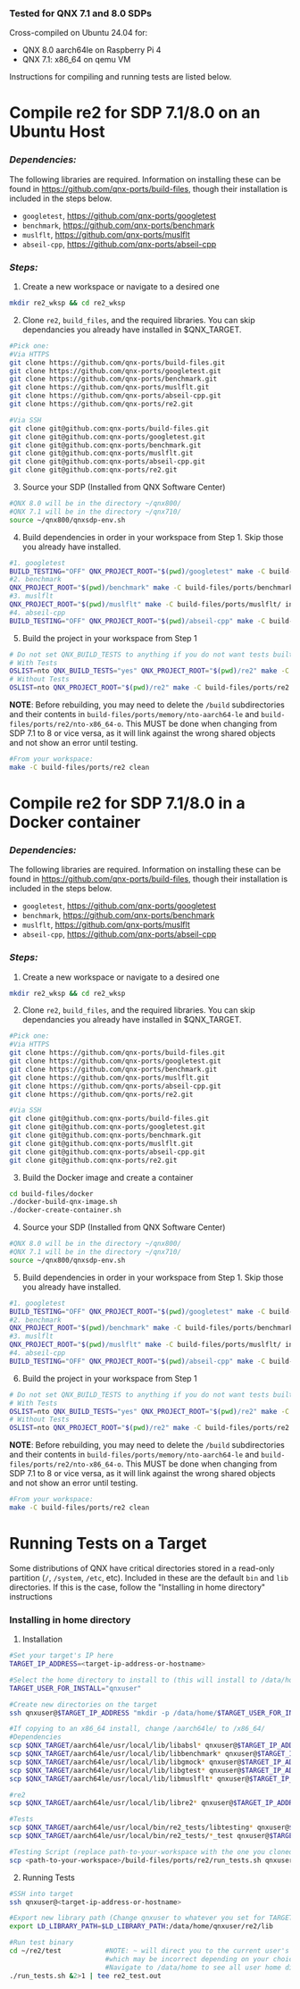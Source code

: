 ### Tested for QNX 7.1 and 8.0 SDPs
Cross-compiled on Ubuntu 24.04 for:
- QNX 8.0 aarch64le on Raspberry Pi 4
- QNX 7.1: x86_64 on qemu VM

Instructions for compiling and running tests are listed below.

# Compile re2 for SDP 7.1/8.0 on an Ubuntu Host
### *Dependencies:*
The following libraries are required. Information on installing these can be found in https://github.com/qnx-ports/build-files, though their installation is included in the steps below.
- `googletest`, https://github.com/qnx-ports/googletest
- `benchmark`, https://github.com/qnx-ports/benchmark
- `muslflt`, https://github.com/qnx-ports/muslflt
- `abseil-cpp`, https://github.com/qnx-ports/abseil-cpp

### *Steps:*
1. Create a new workspace or navigate to a desired one
```bash
mkdir re2_wksp && cd re2_wksp
```

2. Clone `re2`, `build_files`, and the required libraries. You can skip dependancies you already have installed in $QNX_TARGET.
```bash
#Pick one:
#Via HTTPS
git clone https://github.com/qnx-ports/build-files.git
git clone https://github.com/qnx-ports/googletest.git
git clone https://github.com/qnx-ports/benchmark.git
git clone https://github.com/qnx-ports/muslflt.git
git clone https://github.com/qnx-ports/abseil-cpp.git
git clone https://github.com/qnx-ports/re2.git

#Via SSH
git clone git@github.com:qnx-ports/build-files.git 
git clone git@github.com:qnx-ports/googletest.git
git clone git@github.com:qnx-ports/benchmark.git
git clone git@github.com:qnx-ports/muslflt.git
git clone git@github.com:qnx-ports/abseil-cpp.git
git clone git@github.com:qnx-ports/re2.git 
```

3. Source your SDP (Installed from QNX Software Center)
```bash
#QNX 8.0 will be in the directory ~/qnx800/
#QNX 7.1 will be in the directory ~/qnx710/
source ~/qnx800/qnxsdp-env.sh
```

4. Build dependencies in order in your workspace from Step 1. Skip those you already have installed.
```bash
#1. googletest
BUILD_TESTING="OFF" QNX_PROJECT_ROOT="$(pwd)/googletest" make -C build-files/ports/googletest install -j$(nproc)
#2. benchmark
QNX_PROJECT_ROOT="$(pwd)/benchmark" make -C build-files/ports/benchmark install -j$(nproc)
#3. muslflt
QNX_PROJECT_ROOT="$(pwd)/muslflt" make -C build-files/ports/muslflt/ install -j$(nproc)
#4. abseil-cpp
BUILD_TESTING="OFF" QNX_PROJECT_ROOT="$(pwd)/abseil-cpp" make -C build-files/ports/abseil-cpp install -j$(nproc)
```


5. Build the project in your workspace from Step 1
```bash
# Do not set QNX_BUILD_TESTS to anything if you do not want tests built.
# With Tests
OSLIST=nto QNX_BUILD_TESTS="yes" QNX_PROJECT_ROOT="$(pwd)/re2" make -C build-files/ports/re2 install -j$(nproc)
# Without Tests
OSLIST=nto QNX_PROJECT_ROOT="$(pwd)/re2" make -C build-files/ports/re2 install -j$(nproc)
```

**NOTE**: Before rebuilding, you may need to delete the `/build` subdirectories and their contents in `build-files/ports/memory/nto-aarch64-le` and `build-files/ports/re2/nto-x86_64-o`. This MUST be done when changing from SDP 7.1 to 8 or vice versa, as it will link against the wrong shared objects and not show an error until testing.
```bash
#From your workspace:
make -C build-files/ports/re2 clean 
```

# Compile re2 for SDP 7.1/8.0 in a Docker container
### *Dependencies:*
The following libraries are required. Information on installing these can be found in https://github.com/qnx-ports/build-files, though their installation is included in the steps below.
- `googletest`, https://github.com/qnx-ports/googletest
- `benchmark`, https://github.com/qnx-ports/benchmark
- `muslflt`, https://github.com/qnx-ports/muslflt
- `abseil-cpp`, https://github.com/qnx-ports/abseil-cpp

### *Steps:*
1. Create a new workspace or navigate to a desired one
```bash
mkdir re2_wksp && cd re2_wksp
```

2. Clone `re2`, `build_files`, and the required libraries. You can skip dependancies you already have installed in $QNX_TARGET.
```bash
#Pick one:
#Via HTTPS
git clone https://github.com/qnx-ports/build-files.git
git clone https://github.com/qnx-ports/googletest.git
git clone https://github.com/qnx-ports/benchmark.git
git clone https://github.com/qnx-ports/muslflt.git
git clone https://github.com/qnx-ports/abseil-cpp.git
git clone https://github.com/qnx-ports/re2.git

#Via SSH
git clone git@github.com:qnx-ports/build-files.git 
git clone git@github.com:qnx-ports/googletest.git
git clone git@github.com:qnx-ports/benchmark.git
git clone git@github.com:qnx-ports/muslflt.git
git clone git@github.com:qnx-ports/abseil-cpp.git
git clone git@github.com:qnx-ports/re2.git 
```

3. Build the Docker image and create a container
```bash
cd build-files/docker
./docker-build-qnx-image.sh
./docker-create-container.sh
```

4. Source your SDP (Installed from QNX Software Center)
```bash
#QNX 8.0 will be in the directory ~/qnx800/
#QNX 7.1 will be in the directory ~/qnx710/
source ~/qnx800/qnxsdp-env.sh
```

5. Build dependencies in order in your workspace from Step 1. Skip those you already have installed.
```bash
#1. googletest
BUILD_TESTING="OFF" QNX_PROJECT_ROOT="$(pwd)/googletest" make -C build-files/ports/googletest install -j$(nproc)
#2. benchmark
QNX_PROJECT_ROOT="$(pwd)/benchmark" make -C build-files/ports/benchmark install -j$(nproc)
#3. muslflt
QNX_PROJECT_ROOT="$(pwd)/muslflt" make -C build-files/ports/muslflt/ install -j$(nproc)
#4. abseil-cpp
BUILD_TESTING="OFF" QNX_PROJECT_ROOT="$(pwd)/abseil-cpp" make -C build-files/ports/abseil-cpp install -j$(nproc)
```


6. Build the project in your workspace from Step 1
```bash
# Do not set QNX_BUILD_TESTS to anything if you do not want tests built.
# With Tests
OSLIST=nto QNX_BUILD_TESTS="yes" QNX_PROJECT_ROOT="$(pwd)/re2" make -C build-files/ports/re2 install -j$(nproc)
# Without Tests
OSLIST=nto QNX_PROJECT_ROOT="$(pwd)/re2" make -C build-files/ports/re2 install -j$(nproc)
```

**NOTE**: Before rebuilding, you may need to delete the `/build` subdirectories and their contents in `build-files/ports/memory/nto-aarch64-le` and `build-files/ports/re2/nto-x86_64-o`. This MUST be done when changing from SDP 7.1 to 8 or vice versa, as it will link against the wrong shared objects and not show an error until testing.
```bash
#From your workspace:
make -C build-files/ports/re2 clean 
```

# Running Tests on a Target
Some distributions of QNX have critical directories stored in a read-only partition (`/`, `/system`, `/etc`, etc). Included in these are the default `bin` and `lib` directories. If this is the case, follow the "Installing in home directory" instructions



### Installing in home directory
1. Installation
```bash
#Set your target's IP here
TARGET_IP_ADDRESS=<target-ip-address-or-hostname>

#Select the home directory to install to (this will install to /data/home/qnxuser)
TARGET_USER_FOR_INSTALL="qnxuser"

#Create new directories on the target
ssh qnxuser@$TARGET_IP_ADDRESS "mkdir -p /data/home/$TARGET_USER_FOR_INSTALL/memory/lib"

#If copying to an x86_64 install, change /aarch64le/ to /x86_64/
#Dependencies
scp $QNX_TARGET/aarch64le/usr/local/lib/libabsl* qnxuser@$TARGET_IP_ADDRESS:/data/home/$TARGET_USER_FOR_INSTALL/re2/lib
scp $QNX_TARGET/aarch64le/usr/local/lib/libbenchmark* qnxuser@$TARGET_IP_ADDRESS:/data/home/$TARGET_USER_FOR_INSTALL/re2/lib
scp $QNX_TARGET/aarch64le/usr/local/lib/libgmock* qnxuser@$TARGET_IP_ADDRESS:/data/home/$TARGET_USER_FOR_INSTALL/re2/lib
scp $QNX_TARGET/aarch64le/usr/local/lib/libgtest* qnxuser@$TARGET_IP_ADDRESS:/data/home/$TARGET_USER_FOR_INSTALL/re2/lib
scp $QNX_TARGET/aarch64le/usr/local/lib/libmuslflt* qnxuser@$TARGET_IP_ADDRESS:/data/home/$TARGET_USER_FOR_INSTALL/re2/lib

#re2
scp $QNX_TARGET/aarch64le/usr/local/lib/libre2* qnxuser@$TARGET_IP_ADDRESS:/data/home/$TARGET_USER_FOR_INSTALL/re2/lib

#Tests
scp $QNX_TARGET/aarch64le/usr/local/bin/re2_tests/libtesting* qnxuser@$TARGET_IP_ADDRESS:/data/home/$TARGET_USER_FOR_INSTALL/re2/lib
scp $QNX_TARGET/aarch64le/usr/local/bin/re2_tests/*_test qnxuser@$TARGET_IP_ADDRESS:/data/home/$TARGET_USER_FOR_INSTALL/re2/test

#Testing Script (replace path-to-your-workspace with the one you cloned build-files into)
scp <path-to-your-workspace>/build-files/ports/re2/run_tests.sh qnxuser@$TARGET_IP_ADDRESS:/data/home/$TARGET_USER_FOR_INSTALL/re2/test
```

2. Running Tests
```bash
#SSH into target
ssh qnxuser@<target-ip-address-or-hostname>

#Export new library path (Change qnxuser to whatever you set for TARGET_USER_FOR_INSTALL)
export LD_LIBRARY_PATH=$LD_LIBRARY_PATH:/data/home/qnxuser/re2/lib

#Run test binary
cd ~/re2/test           #NOTE: ~ will direct you to the current user's home directory, 
                        #which may be incorrect depending on your choices above. 
                        #Navigate to /data/home to see all user home directories
./run_tests.sh &2>1 | tee re2_test.out
```